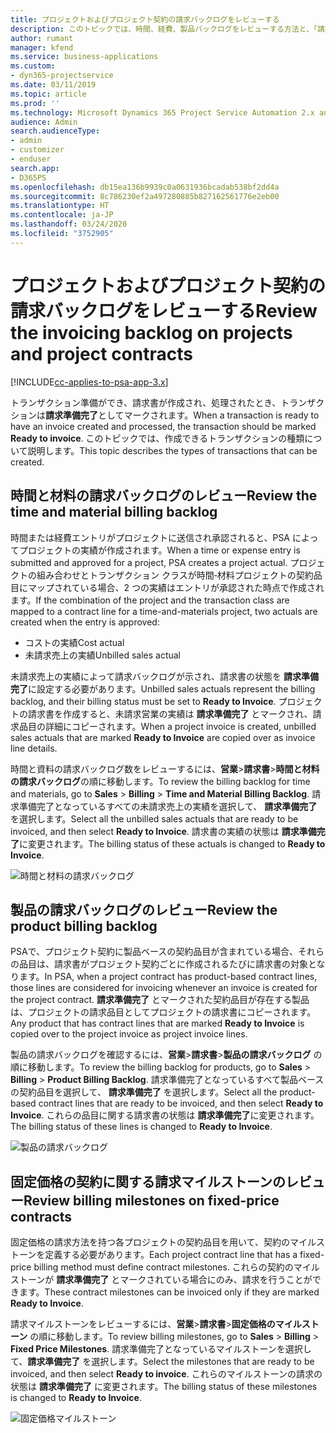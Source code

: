```yaml
---
title: プロジェクトおよびプロジェクト契約の請求バックログをレビューする
description: このトピックでは、時間、経費、製品バックログをレビューする方法と、「請求準備完了」としてマークする方法について説明します。
author: rumant
manager: kfend
ms.service: business-applications
ms.custom:
- dyn365-projectservice
ms.date: 03/11/2019
ms.topic: article
ms.prod: ''
ms.technology: Microsoft Dynamics 365 Project Service Automation 2.x and 3.x
audience: Admin
search.audienceType:
- admin
- customizer
- enduser
search.app:
- D365PS
ms.openlocfilehash: db15ea136b9939c0a0631936bcadab538bf2dd4a
ms.sourcegitcommit: 8c786230ef2a497280885b827162561776e2eb00
ms.translationtype: HT
ms.contentlocale: ja-JP
ms.lasthandoff: 03/24/2020
ms.locfileid: "3752905"
---
```

# <a name="review-the-invoicing-backlog-on-projects-and-project-contracts"></a><span data-ttu-id="c06fe-103">プロジェクトおよびプロジェクト契約の請求バックログをレビューする</span><span class="sxs-lookup"><span data-stu-id="c06fe-103">Review the invoicing backlog on projects and project contracts</span></span>

[!INCLUDE[cc-applies-to-psa-app-3.x](../includes/cc-applies-to-psa-app-3x.md)]

<span data-ttu-id="c06fe-104">トランザクション準備ができ、請求書が作成され、処理されたとき、トランザクションは**請求準備完了**としてマークされます。</span><span class="sxs-lookup"><span data-stu-id="c06fe-104">When a transaction is ready to have an invoice created and processed, the transaction should be marked **Ready to invoice**.</span></span> <span data-ttu-id="c06fe-105">このトピックでは、作成できるトランザクションの種類について説明します。</span><span class="sxs-lookup"><span data-stu-id="c06fe-105">This topic describes the types of transactions that can be created.</span></span>

## <a name="review-the-time-and-material-billing-backlog"></a><span data-ttu-id="c06fe-106">時間と材料の請求バックログのレビュー</span><span class="sxs-lookup"><span data-stu-id="c06fe-106">Review the time and material billing backlog</span></span>

<span data-ttu-id="c06fe-107">時間または経費エントリがプロジェクトに送信され承認されると、PSA によってプロジェクトの実績が作成されます。</span><span class="sxs-lookup"><span data-stu-id="c06fe-107">When a time or expense entry is submitted and approved for a project, PSA creates a project actual.</span></span> <span data-ttu-id="c06fe-108">プロジェクトの組み合わせとトランザクション クラスが時間‐材料プロジェクトの契約品目にマップされている場合、2 つの実績はエントリが承認された時点で作成されます。</span><span class="sxs-lookup"><span data-stu-id="c06fe-108">If the combination of the project and the transaction class are mapped to a contract line for a time-and-materials project, two actuals are created when the entry is approved:</span></span>

- <span data-ttu-id="c06fe-109">コストの実績</span><span class="sxs-lookup"><span data-stu-id="c06fe-109">Cost actual</span></span> 
- <span data-ttu-id="c06fe-110">未請求売上の実績</span><span class="sxs-lookup"><span data-stu-id="c06fe-110">Unbilled sales actual</span></span>

<span data-ttu-id="c06fe-111">未請求売上の実績によって請求バックログが示され、請求書の状態を **請求準備完了**に設定する必要があります。</span><span class="sxs-lookup"><span data-stu-id="c06fe-111">Unbilled sales actuals represent the billing backlog, and their billing status must be set to **Ready to Invoice**.</span></span> <span data-ttu-id="c06fe-112">プロジェクトの請求書を作成すると、未請求営業の実績は **請求準備完了** とマークされ、請求品目の詳細にコピーされます。</span><span class="sxs-lookup"><span data-stu-id="c06fe-112">When a project invoice is created, unbilled sales actuals that are marked **Ready to Invoice** are copied over as invoice line details.</span></span>

<span data-ttu-id="c06fe-113">時間と資料の請求バックログ数をレビューするには、**営業**\>**請求書**\>**時間と材料の請求バックログ**の順に移動します。</span><span class="sxs-lookup"><span data-stu-id="c06fe-113">To review the billing backlog for time and materials, go to **Sales** \> **Billing** \> **Time and Material Billing Backlog**.</span></span> <span data-ttu-id="c06fe-114">請求準備完了となっているすべての未請求売上の実績を選択して、 **請求準備完了** を選択します。</span><span class="sxs-lookup"><span data-stu-id="c06fe-114">Select all the unbilled sales actuals that are ready to be invoiced, and then select **Ready to Invoice**.</span></span> <span data-ttu-id="c06fe-115">請求書の実績の状態は **請求準備完了**に変更されます。</span><span class="sxs-lookup"><span data-stu-id="c06fe-115">The billing status of these actuals is changed to **Ready to Invoice**.</span></span>

![時間と材料の請求バックログ](media/TMBacklog.png)

## <a name="review-the-product-billing-backlog"></a><span data-ttu-id="c06fe-117">製品の請求バックログのレビュー</span><span class="sxs-lookup"><span data-stu-id="c06fe-117">Review the product billing backlog</span></span>

<span data-ttu-id="c06fe-118">PSAで、プロジェクト契約に製品ベースの契約品目が含まれている場合、それらの品目は、請求書がプロジェクト契約ごとに作成されるたびに請求書の対象となります。</span><span class="sxs-lookup"><span data-stu-id="c06fe-118">In PSA, when a project contract has product-based contract lines, those lines are considered for invoicing whenever an invoice is created for the project contract.</span></span> <span data-ttu-id="c06fe-119">**請求準備完了** とマークされた契約品目が存在する製品は、プロジェクトの請求品目としてプロジェクトの請求書にコピーされます。</span><span class="sxs-lookup"><span data-stu-id="c06fe-119">Any product that has contract lines that are marked **Ready to Invoice** is copied over to the project invoice as project invoice lines.</span></span>

<span data-ttu-id="c06fe-120">製品の請求バックログを確認するには、**営業**\>**請求書**\>**製品の請求バックログ** の順に移動します。</span><span class="sxs-lookup"><span data-stu-id="c06fe-120">To review the billing backlog for products, go to **Sales** \> **Billing** \> **Product Billing Backlog**.</span></span> <span data-ttu-id="c06fe-121">請求準備完了となっているすべて製品ベースの契約品目を選択して、 **請求準備完了** を選択します。</span><span class="sxs-lookup"><span data-stu-id="c06fe-121">Select all the product-based contract lines that are ready to be invoiced, and then select **Ready to Invoice**.</span></span> <span data-ttu-id="c06fe-122">これらの品目に関する請求書の状態は **請求準備完了**に変更されます。</span><span class="sxs-lookup"><span data-stu-id="c06fe-122">The billing status of these lines is changed to **Ready to Invoice**.</span></span>

![製品の請求バックログ](media/ProductBacklog.png)

## <a name="review-billing-milestones-on-fixed-price-contracts"></a><span data-ttu-id="c06fe-124">固定価格の契約に関する請求マイルストーンのレビュー</span><span class="sxs-lookup"><span data-stu-id="c06fe-124">Review billing milestones on fixed-price contracts</span></span>

<span data-ttu-id="c06fe-125">固定価格の請求方法を持つ各プロジェクトの契約品目を用いて、契約のマイルストーンを定義する必要があります。</span><span class="sxs-lookup"><span data-stu-id="c06fe-125">Each project contract line that has a fixed-price billing method must define contract milestones.</span></span> <span data-ttu-id="c06fe-126">これらの契約のマイルストーンが **請求準備完了** とマークされている場合にのみ、請求を行うことができます。</span><span class="sxs-lookup"><span data-stu-id="c06fe-126">These contract milestones can be invoiced only if they are marked **Ready to Invoice**.</span></span> 

<span data-ttu-id="c06fe-127">請求マイルストーンをレビューするには、**営業**\>**請求書**\>**固定価格のマイルストーン** の順に移動します。</span><span class="sxs-lookup"><span data-stu-id="c06fe-127">To review billing milestones, go to **Sales** \> **Billing** \> **Fixed Price Milestones**.</span></span> <span data-ttu-id="c06fe-128">請求準備完了となっているマイルストーンを選択して、**請求準備完了** を選択します。</span><span class="sxs-lookup"><span data-stu-id="c06fe-128">Select the milestones that are ready to be invoiced, and then select **Ready to invoice**.</span></span> <span data-ttu-id="c06fe-129">これらのマイルストーンの請求の状態は **請求準備完了** に変更されます。</span><span class="sxs-lookup"><span data-stu-id="c06fe-129">The billing status of these milestones is changed to **Ready to Invoice**.</span></span>

![固定価格マイルストーン](media/FPBacklog.png)
